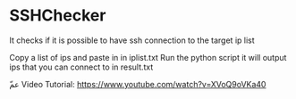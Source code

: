 # SSHChecker
It checks if it is possible to have ssh connection to the target ip list

Copy a list of ips and paste in in iplist.txt 
Run the python script it will output ips that you can connect to in result.txt

ّعم
Video Tutorial:
https://www.youtube.com/watch?v=XVoQ9oVKa40

